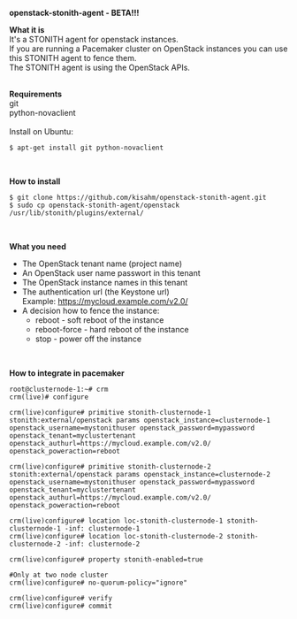 **openstack-stonith-agent - BETA!!!**

**What it is**<br>
It's a STONITH agent for openstack instances.<br>
If you are running a Pacemaker cluster on OpenStack instances you can use this STONITH agent to fence them.<br>
The STONITH agent is using the OpenStack APIs.<br>
<br>

**Requirements**<br>
git<br>
python-novaclient
<br>
<br>
Install on Ubuntu: 
```
$ apt-get install git python-novaclient
```
<br>

**How to install**
```
$ git clone https://github.com/kisahm/openstack-stonith-agent.git
$ sudo cp openstack-stonith-agent/openstack /usr/lib/stonith/plugins/external/
```
<br>

**What you need**
- The OpenStack tenant name (project name)
- An OpenStack user name passwort in this tenant
- The OpenStack instance names in this tenant
- The authentication url (the Keystone url)  
  Example: https://mycloud.example.com/v2.0/
- A decision how to fence the instance:
  - reboot - soft reboot of the instance
  - reboot-force - hard reboot of the instance
  - stop - power off the instance
<br>

**How to integrate in pacemaker**
```
root@clusternode-1:~# crm
crm(live)# configure

crm(live)configure# primitive stonith-clusternode-1 stonith:external/openstack params openstack_instance=clusternode-1 openstack_username=mystonithuser openstack_password=mypassword openstack_tenant=myclustertenant openstack_authurl=https://mycloud.example.com/v2.0/ openstack_poweraction=reboot

crm(live)configure# primitive stonith-clusternode-2 stonith:external/openstack params openstack_instance=clusternode-2 openstack_username=mystonithuser openstack_password=mypassword openstack_tenant=myclustertenant openstack_authurl=https://mycloud.example.com/v2.0/ openstack_poweraction=reboot

crm(live)configure# location loc-stonith-clusternode-1 stonith-clusternode-1 -inf: clusternode-1
crm(live)configure# location loc-stonith-clusternode-2 stonith-clusternode-2 -inf: clusternode-2

crm(live)configure# property stonith-enabled=true

#Only at two node cluster
crm(live)configure# no-quorum-policy="ignore"

crm(live)configure# verify
crm(live)configure# commit
```
